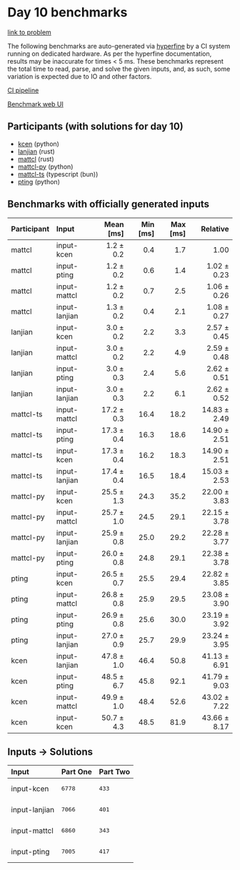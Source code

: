# Day 10 benchmarks

[link to problem](https://adventofcode.com/2023/day/10)

The following benchmarks are auto-generated via
[hyperfine](https://github.com/sharkdp/hyperfine) by a CI system running on
dedicated hardware. As per the hyperfine documentation, results may be
inaccurate for times < 5 ms. These benchmarks represent the total time to read,
parse, and solve the given inputs, and, as such, some variation is expected due
to IO and other factors.

[CI pipeline](http://ci.papercode.net:8080/teams/main/pipelines/aoc2023)

[Benchmark web UI](https://aoc.ancalagon.black)


## Participants (with solutions for day 10)

- [kcen](https://github.com/kcen/aoc2023) (python)
- [lanjian](https://github.com/lanjian/aoc-2023) (rust)
- [mattcl](https://github.com/mattcl/aoc2023) (rust)
- [mattcl-py](https://github.com/mattcl/aoc2023-py) (python)
- [mattcl-ts](https://github.com/mattcl/aoc2023-js) (typescript (bun))
- [pting](https://github.com/pting/aoc2023) (python)


## Benchmarks with officially generated inputs

| Participant | Input | Mean [ms] | Min [ms] | Max [ms] | Relative |
|:---|:---|---:|---:|---:|---:|
| mattcl | input-kcen | 1.2 ± 0.2 | 0.4 | 1.7 | 1.00 |
| mattcl | input-pting | 1.2 ± 0.2 | 0.6 | 1.4 | 1.02 ± 0.23 |
| mattcl | input-mattcl | 1.2 ± 0.2 | 0.7 | 2.5 | 1.06 ± 0.26 |
| mattcl | input-lanjian | 1.3 ± 0.2 | 0.4 | 2.1 | 1.08 ± 0.27 |
| lanjian | input-kcen | 3.0 ± 0.2 | 2.2 | 3.3 | 2.57 ± 0.45 |
| lanjian | input-mattcl | 3.0 ± 0.2 | 2.2 | 4.9 | 2.59 ± 0.48 |
| lanjian | input-pting | 3.0 ± 0.3 | 2.4 | 5.6 | 2.62 ± 0.51 |
| lanjian | input-lanjian | 3.0 ± 0.3 | 2.2 | 6.1 | 2.62 ± 0.52 |
| mattcl-ts | input-mattcl | 17.2 ± 0.3 | 16.4 | 18.2 | 14.83 ± 2.49 |
| mattcl-ts | input-pting | 17.3 ± 0.4 | 16.3 | 18.6 | 14.90 ± 2.51 |
| mattcl-ts | input-kcen | 17.3 ± 0.4 | 16.2 | 18.3 | 14.90 ± 2.51 |
| mattcl-ts | input-lanjian | 17.4 ± 0.4 | 16.5 | 18.4 | 15.03 ± 2.53 |
| mattcl-py | input-kcen | 25.5 ± 1.3 | 24.3 | 35.2 | 22.00 ± 3.83 |
| mattcl-py | input-mattcl | 25.7 ± 1.0 | 24.5 | 29.1 | 22.15 ± 3.78 |
| mattcl-py | input-lanjian | 25.9 ± 0.8 | 25.0 | 29.2 | 22.28 ± 3.77 |
| mattcl-py | input-pting | 26.0 ± 0.8 | 24.8 | 29.1 | 22.38 ± 3.78 |
| pting | input-kcen | 26.5 ± 0.7 | 25.5 | 29.4 | 22.82 ± 3.85 |
| pting | input-mattcl | 26.8 ± 0.8 | 25.9 | 29.5 | 23.08 ± 3.90 |
| pting | input-pting | 26.9 ± 0.8 | 25.6 | 30.0 | 23.19 ± 3.92 |
| pting | input-lanjian | 27.0 ± 0.9 | 25.7 | 29.9 | 23.24 ± 3.95 |
| kcen | input-lanjian | 47.8 ± 1.0 | 46.4 | 50.8 | 41.13 ± 6.91 |
| kcen | input-pting | 48.5 ± 6.7 | 45.8 | 92.1 | 41.79 ± 9.03 |
| kcen | input-mattcl | 49.9 ± 1.0 | 48.4 | 52.6 | 43.02 ± 7.22 |
| kcen | input-kcen | 50.7 ± 4.3 | 48.5 | 81.9 | 43.66 ± 8.17 |


## Inputs -> Solutions

| Input | Part One | Part Two |
|:---|:---|:---|
|input-kcen|<pre>6778</pre>|<pre>433</pre>|
|input-lanjian|<pre>7066</pre>|<pre>401</pre>|
|input-mattcl|<pre>6860</pre>|<pre>343</pre>|
|input-pting|<pre>7005</pre>|<pre>417</pre>|